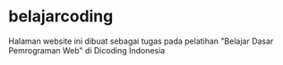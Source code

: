 # belajarcoding

Halaman website ini dibuat sebagai tugas pada pelatihan "Belajar Dasar Pemrograman Web" di Dicoding Indonesia
